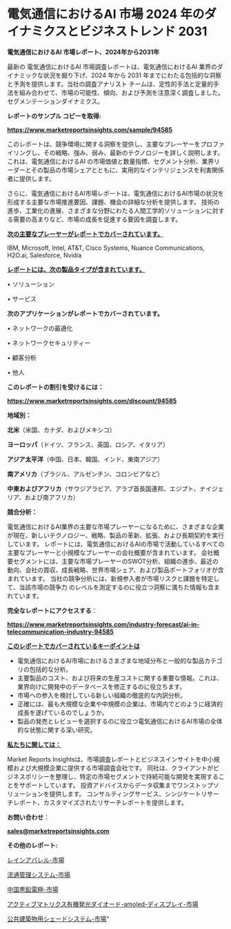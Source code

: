 # 電気通信におけるAI 市場 2024 年のダイナミクスとビジネストレンド 2031

<strong>電気通信におけるAI 市場レポート、2024年から2031年</strong>

最新の 電気通信におけるAI 市場調査レポートは、電気通信におけるAI 業界のダイナミックな状況を掘り下げ、2024 年から 2031 年までにわたる包括的な洞察と予測を提供します。当社の調査アナリスト チームは、定性的手法と定量的手法を組み合わせて、市場の可能性、傾向、および予測を注意深く調査しました。 セグメンテーションダイナミクス。



<strong>レポートのサンプル コピーを取得:</strong> <a href=https://www.marketreportsinsights.com/sample/94585>

<strong><u>https://www.marketreportsinsights.com/sample/94585</u></strong></a>

このレポートは、競争環境に関する洞察を提供し、主要なプレーヤーをプロファイリングし、その戦略、強み、弱み、最新のテクノロジーを詳しく説明します。 これは、電気通信におけるAI の市場価値と数量指標、セグメント分析、業界リーダーとその製品の市場シェアとともに、実用的なインテリジェンスを利害関係者に提供します。

さらに、電気通信におけるAI市場レポートは、電気通信におけるAI市場の状況を形成する主要な市場推進要因、課題、機会の詳細な分析を提供します。 技術の進歩、工業化の進展、さまざまな分野にわたる人間工学的ソリューションに対する需要の高まりなど、市場の成長を促進する要因を調査します。



<strong><u>次の主要なプレーヤーがレポートでカバーされています。</u></strong>

IBM, Microsoft, Intel, AT&T, Cisco Systems, Nuance Communications, H2O.ai, Salesforce, Nvidia



<strong><u><b>レポートには、次の製品タイプが含まれています。</b></u></strong>

• ソリューション

• サービス



<strong><b>次のアプリケーションがレポートでカバーされています。</b></strong>

• ネットワークの最適化

• ネットワークセキュリティー

• 顧客分析

• 他人



<strong><b>このレポートの割引を受けるには：</b></strong><a href=https://www.marketreportsinsights.com/discount/94585>

<strong><u>https://www.marketreportsinsights.com/discount/94585</u></strong></a>



<strong>地域別：</strong>



<strong>北米</strong>（米国、カナダ、およびメキシコ）



<strong>ヨーロッパ</strong>（ドイツ、フランス、英国、ロシア、イタリア）



<strong>アジア太平洋</strong>（中国、日本、韓国、インド、東南アジア）



<strong>南アメリカ</strong>（ブラジル、アルゼンチン、コロンビアなど）



<strong>中東およびアフリカ</strong>（サウジアラビア、アラブ首長国連邦、エジプト、ナイジェリア、および南アフリカ）



<strong>競合分析：</strong>

電気通信におけるAI業界の主要な市場プレーヤーになるために、さまざまな企業が現在、新しいテクノロジー、戦略、製品の革新、拡張、および長期契約を実行しています。 レポートには、電気通信におけるAIの市場で活動しているすべての主要なプレーヤーと小規模なプレーヤーの会社概要が含まれています。 会社概要セグメントには、主要な市場プレーヤーのSWOT分析、組織の進歩、最近の動向、会社の買収、成長戦略、世界市場シェア、および製品ポートフォリオが含まれています。 当社の競争分析には、新規参入者が市場リスクと課題を特定して、当該市場の競争力 のレベルを測定するのに役立つ洞察に満ちた情報も含まれています。



<strong>完全なレポートにアクセスする</strong>：

<a href=https://www.marketreportsinsights.com/industry-forecast/ai-in-telecommunication-industry-94585>

<strong><u>https://www.marketreportsinsights.com/industry-forecast/ai-in-telecommunication-industry-94585</u></strong></a>



<strong><u><b>このレポートでカバーされているキーポイントは</b></u></strong>
<ul>
  <li>電気通信におけるAI市場におけるさまざまな地域分布と一般的な製品カテゴリの包括的な分析。</li>
  <li>主要製品のコスト、および将来の生産コストに関する重要な情報。これは、業界向けに開発中のデータベースを修正するのに役立ちます。</li>
  <li>市場への参入を検討している新しい組織の徹底的な内訳分析。</li>
  <li>正確には、最も大規模な企業や中規模の企業は、市場内でどのように経済的成長を遂げているのでしょうか。</li>
  <li>製品の発売とレビューを選択するのに役立つ電気通信におけるAI市場の全体的な状態に関する深い研究。</li>
</ul>


<strong><u><b>私たちに関しては：</b></u></strong>

Market Reports Insightsは、市場調査レポートとビジネスインサイトを中小規模および大規模企業に提供する市場調査会社です。 同社は、クライアントがビジネスポリシーを整理し、特定の市場セグメントで持続可能な開発を実現することをサポートしています。 投資アドバイスからデータ収集までワンストップソリューションを提供します。 コンサルティングサービス、シンジケートリサーチレポート、カスタマイズされたリサーチレポートを提供します。



<strong><b>お問い合わせ</b></strong>：

<a href=mailto:sales@marketreportsinsights.com>

<strong><u>sales@marketreportsinsights.com</u></strong></a>



<strong>その他のレポート:</strong>

<a href=https://www.linkedin.com/pulse/レインアパレル-市場-2023-総利益と主要ベンダー-2030-market-maverick-diaries-24-analysi-hwcnf/>レインアパレル-市場</a>

<a href=https://www.linkedin.com/pulse/流通管理システム-市場-2023-総合分析と事業成長戦略-2030-15bdf/>流通管理システム-市場</a>

<a href=https://www.linkedin.com/pulse/中国黒鉛電極-市場-2023-swot-分析と成長率-2030-pr-news-hub-h2y6f/>中国黒鉛電極-市場</a>

<a href=https://www.linkedin.com/pulse/アクティブマトリクス有機発光ダイオード-amoled-ディスプレイ-市場-nvudf/>アクティブマトリクス有機発光ダイオード-amoled-ディスプレイ-市場</a>

<a href=https://www.linkedin.com/pulse/公共建築物用シェードシステム-市場-2023-総合分析と事業成長戦略-2030-jfukc/>公共建築物用シェードシステム-市場</a>"

